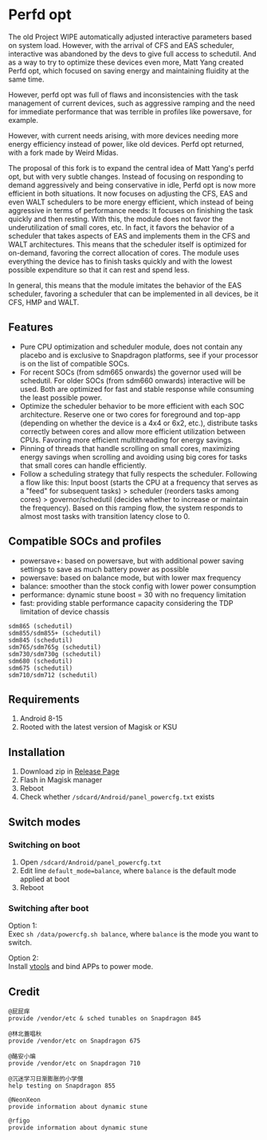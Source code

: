 # Perfd opt

The old Project WIPE automatically adjusted interactive parameters based on system load. However, with the arrival of CFS and EAS scheduler, interactive was abandoned by the devs to give full access to schedutil. And as a way to try to optimize these devices even more, Matt Yang created Perfd opt, which focused on saving energy and maintaining fluidity at the same time.

However, perfd ​​opt was full of flaws and inconsistencies with the task management of current devices, such as aggressive ramping and the need for immediate performance that was terrible in profiles like powersave, for example.

However, with current needs arising, with more devices needing more energy efficiency instead of power, like old devices. Perfd opt returned, with a fork made by Weird Midas.

The proposal of this fork is to expand the central idea of ​​Matt Yang's perfd ​​opt, but with very subtle changes. Instead of focusing on responding to demand aggressively and being conservative in idle, Perfd opt is now more efficient in both situations. It now focuses on adjusting the CFS, EAS and even WALT schedulers to be more energy efficient, which instead of being aggressive in terms of performance needs: It focuses on finishing the task quickly and then resting. With this, the module does not favor the underutilization of small cores, etc. In fact, it favors the behavior of a scheduler that takes aspects of EAS and implements them in the CFS and WALT architectures. This means that the scheduler itself is optimized for on-demand, favoring the correct allocation of cores. The module uses everything the device has to finish tasks quickly and with the lowest possible expenditure so that it can rest and spend less.

In general, this means that the module imitates the behavior of the EAS scheduler, favoring a scheduler that can be implemented in all devices, be it CFS, HMP and WALT.

## Features
- Pure CPU optimization and scheduler module, does not contain any placebo and is exclusive to Snapdragon platforms, see if your processor is on the list of compatible SOCs.
- For recent SOCs (from sdm665 onwards) the governor used will be schedutil. For older SOCs (from sdm660 onwards) interactive will be used. Both are optimized for fast and stable response while consuming the least possible power.
- Optimize the scheduler behavior to be more efficient with each SOC architecture. Reserve one or two cores for foreground and top-app (depending on whether the device is a 4x4 or 6x2, etc.), distribute tasks correctly between cores and allow more efficient utilization between CPUs. Favoring more efficient multithreading for energy savings.
- Pinning of threads that handle scrolling on small cores, maximizing energy savings when scrolling and avoiding using big cores for tasks that small cores can handle efficiently.
- Follow a scheduling strategy that fully respects the scheduler. Following a flow like this: Input boost (starts the CPU at a frequency that serves as a "feed" for subsequent tasks) > scheduler (reorders tasks among cores) > governor/schedutil (decides whether to increase or maintain the frequency). Based on this ramping flow, the system responds to almost most tasks with transition latency close to 0.

## Compatible SOCs and profiles

- powersave+: based on powersave, but with additional power saving settings to save as much battery power as possible
- powersave: based on balance mode, but with lower max frequency
- balance: smoother than the stock config with lower power consumption
- performance: dynamic stune boost = 30 with no frequency limitation
- fast: providing stable performance capacity considering the TDP limitation of device chassis

```plain
sdm865 (schedutil)
sdm855/sdm855+ (schedutil)
sdm845 (schedutil)
sdm765/sdm765g (schedutil)
sdm730/sdm730g (schedutil)
sdm680 (schedutil)
sdm675 (schedutil)
sdm710/sdm712 (schedutil)
```

## Requirements

1. Android 8-15
2. Rooted with the latest version of Magisk or KSU

## Installation

1. Download zip in [Release Page](https://github.com/yc9559/perfd-opt/releases)
2. Flash in Magisk manager
3. Reboot
4. Check whether `/sdcard/Android/panel_powercfg.txt` exists

## Switch modes

### Switching on boot

1. Open `/sdcard/Android/panel_powercfg.txt`
2. Edit line `default_mode=balance`, where `balance` is the default mode applied at boot
3. Reboot

### Switching after boot

Option 1:  
Exec `sh /data/powercfg.sh balance`, where `balance` is the mode you want to switch.  

Option 2:  
Install [vtools](https://www.coolapk.com/apk/com.omarea.vtools) and bind APPs to power mode.  

## Credit

```plain
@屁屁痒
provide /vendor/etc & sched tunables on Snapdragon 845

@林北蓋唱秋
provide /vendor/etc on Snapdragon 675

@酪安小煸
provide /vendor/etc on Snapdragon 710

@沉迷学习日渐膨胀的小学僧
help testing on Snapdragon 855

@NeonXeon
provide information about dynamic stune

@rfigo
provide information about dynamic stune
```
